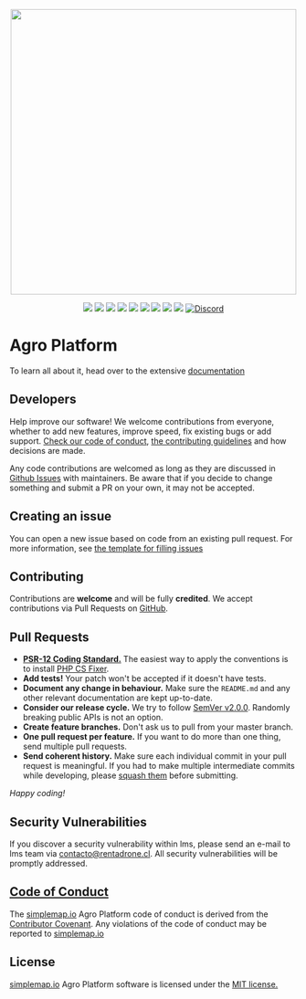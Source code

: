 <p align="center" dir="auto">
  <a href="https://simplemap.io" rel="nofollow"><img src="https://user-images.githubusercontent.com/1696665/222504918-2c16d594-be82-4914-8a19-e8af5dfb4b26.png" width="500" style="max-width: 100%;"></a>
</p>

<p align="center">
  <a href="https://github.com/RentadroneCL/AI-Agro-Platform/tags"><img src="https://img.shields.io/osslifecycle/RentadroneCL/AI-Agro-Platform?colorA=363a4f&style=for-the-badge"></a>
  <a href="https://github.com/RentadroneCL/AI-Agro-Platform/tags"><img src="https://img.shields.io/github/v/tag/RentadroneCL/AI-Agro-Platform?colorA=363a4f&style=for-the-badge"></a>
  <a href="https://github.com/RentadroneCL/AI-Agro-Platform/actions/workflows"><img src="https://img.shields.io/github/actions/workflow/status/RentadroneCL/AI-Agro-Platform/continuous-integration.yml?colorA=363a4f&label=Continuous%20Integration&logo=github&style=for-the-badge"></a>
  <a href="https://github.com/RentadroneCL/AI-Agro-Platform/blob/main/LICENSE.md"><img src="https://img.shields.io/github/license/RentadroneCL/AI-Agro-Platform?colorA=363a4f&style=for-the-badge"></a>
  <a href="https://github.com/RentadroneCL/AI-Solar-Platform/blob/development/CODE_OF_CONDUCT.md"><img src="https://img.shields.io/badge/Contributor%20Covenant-v2.0%20adopted-ff69b4.svg?colorA=363a4f&style=for-the-badge"></a>
  <a href="https://github.com/RentadroneCL/AI-Agro-Platform/stargazers"><img src="https://img.shields.io/github/stars/RentadroneCL/AI-Agro-Platform?colorA=363a4f&colorB=b7bdf8&style=for-the-badge"></a>
  <a href="https://github.com/RentadroneCL/AI-Agro-Platform/issues"><img src="https://img.shields.io/github/issues/RentadroneCL/AI-Agro-Platform?colorA=363a4f&colorB=f5a97f&style=for-the-badge"></a>
  <a href="https://github.com/RentadroneCL/AI-Agro-Platform/contributors"><img src="https://img.shields.io/github/contributors/RentadroneCL/AI-Agro-Platform?colorA=363a4f&colorB=a6da95&style=for-the-badge"></a>
  <a href="https://opencollective.com/simple-map"><img src="https://img.shields.io/opencollective/sponsors/simple-map?colorA=363a4f&logo=open%20collective&style=for-the-badge"></a>
  <a href="https://discord.gg/V6mwD7GYa2"><img alt="Discord" src="https://img.shields.io/discord/1068207336419758080?colorA=363a4f&style=for-the-badge&logo=discord&logoColor=D9E0EE"></a>
</p>

# Agro Platform

To learn all about it, head over to the extensive [documentation](https://rentadronecl.github.io)

## Developers

Help improve our software! We welcome contributions from everyone, whether to add new features, improve speed, fix existing bugs or add support. [Check our code of conduct](CODE_OF_CONDUCT.md), [the contributing guidelines](CONTRIBUTING.md) and how decisions are made.

Any code contributions are welcomed as long as they are discussed in [Github Issues](https://github.com/RentadroneCL/AI-Agro-Platform/issues) with maintainers. Be aware that if you decide to change something and submit a PR on your own, it may not be accepted.

## Creating an issue

You can open a new issue based on code from an existing pull request. For more information, see [the template for filling issues](https://github.com/RentadroneCL/AI-Agro-Platform/blob/master/.github/ISSUE_TEMPLATE/feature_request.md)

## Contributing

Contributions are **welcome** and will be fully **credited**. We accept contributions via Pull Requests on [GitHub](https://github.com/RentadroneCL/AI-Agro-Platform).

## Pull Requests

- **[PSR-12 Coding Standard.](https://www.php-fig.org/psr/psr-12)** The easiest way to apply the conventions is to install [PHP CS Fixer](https://github.com/FriendsOfPHP/PHP-CS-Fixer).
- **Add tests!** Your patch won't be accepted if it doesn't have tests.
- **Document any change in behaviour.** Make sure the `README.md` and any other relevant documentation are kept up-to-date.
- **Consider our release cycle.** We try to follow [SemVer v2.0.0](http://semver.org/). Randomly breaking public APIs is not an option.
- **Create feature branches.** Don't ask us to pull from your master branch.
- **One pull request per feature.** If you want to do more than one thing, send multiple pull requests.
- **Send coherent history.** Make sure each individual commit in your pull request is meaningful. If you had to make multiple intermediate commits while developing, please [squash them](http://www.git-scm.com/book/en/v2/Git-Tools-Rewriting-History#Changing-Multiple-Commit-Messages) before submitting.

*Happy coding!*

## Security Vulnerabilities

If you discover a security vulnerability within lms, please send an e-mail to lms team via [contacto@rentadrone.cl](mailto:contacto@simplemap.io). All security vulnerabilities will be promptly addressed.

## [Code of Conduct](https://github.com/RentadroneCL/AI-Agro-Platform/blob/master/CODE_OF_CONDUCT.md)

The [simplemap.io](https://simplemap.io) Agro Platform code of conduct is derived from the [Contributor Covenant](https://www.contributor-covenant.org). Any violations of the code of conduct may be reported to [simplemap.io](mailto:contacto@simplemap.io)

## License

[simplemap.io](https://simplemap.io) Agro Platform software is licensed under the [MIT license.](LICENSE.md)
